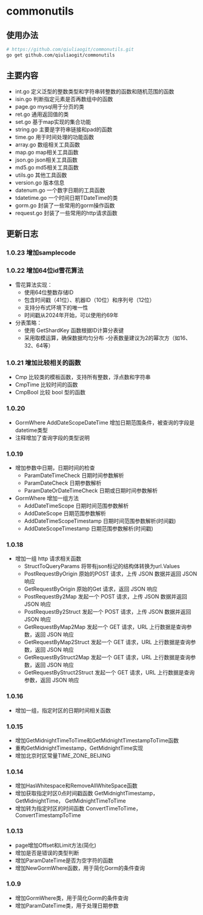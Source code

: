 # commonutils

## 使用办法

```bash
# https://github.com/qiuliaogit/commonutils.git
go get github.com/qiuliaogit/commonutils
```

## 主要内容

- int.go 定义泛型的整数类型和字符串转整数的函数和随机范围的函数
- isin.go 判断指定元素是否再数组中的函数
- page.go mysql用于分页的类
- ret.go 通用返回值的类
- set.go 基于map实现的集合功能
- string.go 主要是字符串链接和pad的函数
- time.go 用于时间处理的功能函数
- array.go 数组相关工具函数
- map.go map相关工具函数
- json.go json相关工具函数
- md5.go md5相关工具函数
- utils.go 其他工具函数
- version.go 版本信息
- datenum.go 一个数字日期的工具函数
- tdatetime.go 一个时间日期TDateTime的类
- gorm.go 封装了一些常用的gorm操作函数
- request.go 封装了一些常用的http请求函数

## 更新日志

### 1.0.23 增加samplecode

### 1.0.22 增加64位id雪花算法

- 雪花算法实现：
  - 使用64位整数存储ID
  - 包含时间戳（41位）、机器ID（10位）和序列号（12位）
  - 支持分布式环境下的唯一性
  - 时间戳从2024年开始，可以使用约69年
- 分表策略：
  - 使用 GetShardKey 函数根据ID计算分表键
  - 采用取模运算，确保数据均匀分布
  -分表数量建议为2的幂次方（如16、32、64等）

### 1.0.21 增加比较相关的函数

- Cmp 比较类的模板函数，支持所有整数，浮点数和字符串
- CmpTime 比较时间的函数
- CmpBool 比较 bool 型的函数

### 1.0.20

- GormWhere AddDateScopeDateTime 增加日期范围条件，被查询的字段是datetime类型
- 注释增加了查询字段的类型说明

### 1.0.19

- 增加参数中日期，日期时间的检查
  - ParamDateTimeCheck 日期时间参数解析
  - ParamDateCheck 日期参数解析
  - ParamDateOrDateTimeCheck 日期或日期时间参数解析
- GormWhere 增加一组方法
  - AddDateTimeScope 日期时间范围参数解析
  - AddDateScope 日期范围参数解析
  - AddDateTimeScopeTimestamp 日期时间范围参数解析(时间戳)
  - AddDateScopeTimestamp 日期范围参数解析(时间戳)

### 1.0.18

- 增加一组 http 请求相关函数
  - StructToQueryParams 将带有json标记的结构体转换为url.Values
  - PostRequestByOrigin 原始的POST 请求，上传 JSON 数据并返回 JSON 响应
  - GetRequestByOrigin 原始的Get 请求，返回 JSON 响应
  - PostRequestBy2Map 发起一个 POST 请求，上传 JSON 数据并返回 JSON 响应
  - PostRequestBy2Struct 发起一个 POST 请求，上传 JSON 数据并返回 JSON 响应
  - GetRequestByMap2Map 发起一个 GET 请求，URL 上行数据是查询参数，返回 JSON 响应
  - GetRequestByMap2Struct 发起一个 GET 请求，URL 上行数据是查询参数，返回 JSON 响应
  - GetRequestByStruct2Map 发起一个 GET 请求，URL 上行数据是查询参数，返回 JSON 响应
  - GetRequestByStruct2Struct 发起一个 GET 请求，URL 上行数据是查询参数，返回 JSON 响应

### 1.0.16

- 增加一组，指定时区的日期时间相关函数

### 1.0.15

- 增加GetMidnightTimeToTime和GetMidnightTimestampToTime函数
- 重构GetMidnightTimestamp，GetMidnightTime实现
- 增加北京时区常量TIME_ZONE_BEIJING

### 1.0.14

- 增加HasWhitespace和RemoveAllWhiteSpace函数
- 增加获取指定时区0点时间戳函数 GetMidnightTimestamp，GetMidnightTime， GetMidnightTimeToTime
- 增加转为指定时区的时间函数 ConvertTimeToTime，ConvertTimestampToTime

### 1.0.13

- page增加Offset和Limit方法(简化)
- 增加是否是错误的类型判断
- 增加ParamDateTime是否为空字符的函数
- 增加NewGormWhere函数，用于简化Gorm的条件查询

### 1.0.9

- 增加GormWhere类，用于简化Gorm的条件查询
- 增加ParamDateTime类，用于处理日期参数
